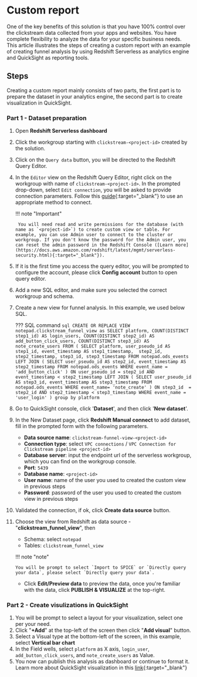 # Custom report
One of the key benefits of this solution is that you have 100% control over the clickstream data collected from your apps and websites. You have complete flexibility to analyze the data for your specific business needs. 
This article illustrates the steps of creating a custom report with an example of creating funnel analysis by using Redshift Serverless as analytics engine and QuickSight as reporting tools.

## Steps 

Creating a custom report mainly consists of two parts, the first part is to prepare the dataset in your analytics engine, the second part is to create visualization in QuickSight.

### Part 1 - Dataset preparation

1. Open **Redshift Serverless dashboard**
2. Click the workgroup starting with `clickstream-<project-id>` created by the solution.
3. Click on the `Query data` button, you will be directed to the Redshift Query Editor.
4. In the `Editor` view on the Redshift Query Editor, right click on the workgroup with name of `clickstream-<project-id>`. In the prompted drop-down, select `Edit connection`, you will be asked to provide connection parameters. Follow this [guide](https://docs.aws.amazon.com/redshift/latest/mgmt/query-editor-v2-using.html){:target="_blank"} to use an appropriate method to connect.
   
    !!! note "Important"
        
        You will need read and write permissions for the database (with name as `<project-id>`) to create custom view or table. For example, you can use Admin user to connect to the cluster or workgroup. If you don't know the password for the Admin user, you can reset the admin password in the Redshift Console ([Learn more](https://docs.aws.amazon.com/redshift/latest/mgmt/serverless-security.html){:target="_blank"}). 

5. If it is the first time you access the query editor, you will be prompted to configure the account, please click **Config account** button to open query editor.
6. Add a new SQL editor, and make sure you selected the correct workgroup and schema.
7. Create a new view for funnel analysis. In this example, we used below SQL.
  
    ??? SQL command
        ```sql
        CREATE OR REPLACE VIEW notepad.clickstream_funnel_view as
        SELECT
        platform,
        COUNT(DISTINCT step1_id) AS login_users,
        COUNT(DISTINCT step2_id) AS add_button_click_users,
        COUNT(DISTINCT step3_id) AS note_create_users
        FROM (
        SELECT
            platform,
            user_pseudo_id AS step1_id,
            event_timestamp AS step1_timestamp, 
            step2_id,
            step2_timestamp,
            step3_id,
            step3_timestamp
        FROM
            notepad.ods_events
        LEFT JOIN (
        SELECT
            user_pseudo_id AS step2_id,
            event_timestamp AS step2_timestamp
        FROM
            notepad.ods_events
        WHERE
            event_name = 'add_button_click' )
        ON
            user_pseudo_id = step2_id
            AND event_timestamp < step2_timestamp
        LEFT JOIN (
        SELECT
            user_pseudo_id AS step3_id,
            event_timestamp AS step3_timestamp
        FROM
            notepad.ods_events
        WHERE
            event_name= 'note_create' )
        ON
            step3_id  = step2_id
            AND step2_timestamp < step3_timestamp
        WHERE
        event_name = 'user_login' )
        group by
        platform
        ```

8. Go to QuickSight console, click '**Dataset**', and then click '**New dataset**'.

9. In the New Dataset page, click **Redshift Manual connect** to add dataset, fill in the prompted form with the following parameters. 
      - **Data source name**: `clickstream-funnel-view-<project-id>`
      - **Connection type**: select `VPC connections` / `VPC Connection for Clickstream pipeline <project-id>`
      - **Database server**: input the endpoint url of the serverless workgroup, which you can find on the workgroup console.
      - **Port**: `5439`
      - **Database name**: `<project-id>`
      - **User name**: name of the user you used to created the custom view in previous steps
      - **Password**: password of the user you used to created the custom view in previous steps
10. Validated the connection, if ok, click **Create data source** button.
11. Choose the view from Redshift as data source - "**clickstream_funnel_view**", then
    - Schema: select `notepad` 
    - Tables: `clickstream_funnel_view`
    
    !!! note "note"
        
        You will be prompt to select `Import to SPICE` or `Directly query your data`, please select `Directly query your data`.

    - Click **Edit/Preview data** to preview the data, once you're familiar with the data, click  **PUBLISH & VISUALIZE** at the top-right.

### Part 2 - Create visulizations in QuickSight
   
1. You will be prompt to select a layout for your visualization, select one per your need.
2. Click "**+Add**" at the top-left of the screen then click "**Add visual**" button.
3. Select a Visual type at the bottom-left of the screen, in this example, select **Vertical bar chart**
4. In the Field wells, select `platform` as X axis, `login_user`, `add_button_click_users`, and `note_create_users` as Value.
5. You now can publish this analysis as dashboard or continue to format it. Learn more about QuickSight visualization in this [link](https://docs.aws.amazon.com/quicksight/latest/user/working-with-visuals.html){:target="_blank"}
